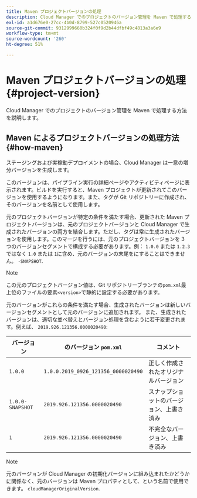 ```yaml
---
title: Maven プロジェクトバージョンの処理
description: Cloud Manager でのプロジェクトのバージョン管理を Maven で処理する方法を説明します。
exl-id: a1d676e0-27cc-4b0d-8799-527c0520946a
source-git-commit: 9312999660b324f0f9d2b44dfbf49c4813a3a6e9
workflow-type: tm+mt
source-wordcount: '260'
ht-degree: 51%

---
```



# Maven プロジェクトバージョンの処理 {#project-version}

Cloud Manager でのプロジェクトのバージョン管理を Maven で処理する方法を説明します。

## Maven によるプロジェクトバージョンの処理方法 {#how-maven}

ステージングおよび実稼動デプロイメントの場合、Cloud Manager は一意の増分バージョンを生成します。

このバージョンは、パイプライン実行の詳細ページやアクティビティページに表示されます。ビルドを実行すると、Maven プロジェクトが更新されてこのバージョンを使用するようになります。また、タグが Git リポジトリーに作成され、そのバージョンを名前として使用します。

元のプロジェクトバージョンが特定の条件を満たす場合、更新された Maven プロジェクトバージョンは、元のプロジェクトバージョンと Cloud Manager で生成されたバージョンの両方を結合します。ただし、タグは常に生成されたバージョンを使用します。このマージを行うには、元のプロジェクトバージョンを 3 つのバージョンセグメントで構成する必要があります。例： `1.0.0` または `1.2.3`ではなく `1.0` または `1`に含め、元のバージョンの末尾をにすることはできません。 `-SNAPSHOT`.

>[!NOTE]
>
>この元のプロジェクトバージョン値は、Git リポジトリーブランチの`pom.xml`最上位のファイルの要素`<version>`で静的に設定する必要があります。

元のバージョンがこれらの条件を満たす場合、生成されたバージョンは新しいバージョンセグメントとして元のバージョンに追加されます。 また、生成されたバージョンは、適切な並べ替えとバージョン処理を含むように若干変更されます。例えば、 `2019.926.121356.0000020490`:

| バージョン | のバージョン `pom.xml` | コメント |
|---|---|---|
| `1.0.0` | `1.0.0.2019_0926_121356_0000020490` | 正しく作成されたオリジナルバージョン |
| `1.0.0-SNAPSHOT` | `2019.926.121356.0000020490` | スナップショットのバージョン、上書き済み |
| `1` | `2019.926.121356.0000020490` | 不完全なバージョン、上書き済み |

>[!NOTE]
>
>元のバージョンが Cloud Manager の初期化バージョンに組み込まれたかどうかに関係なく、元のバージョンは Maven プロパティとして、という名前で使用できます。 `cloudManagerOriginalVersion`.
